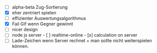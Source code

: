 - [ ] alpha-beta Zug-Sortierung
- [x] eher zentriert spielen
- [ ] effizienter Auswertungsalgorithmus
- [x] Fail Gif wenn Gegner gewinnt
- [ ] nicer design
- [ ] node js server
      - [ ] realtime-online
      - [x] calculation on server
- [ ] Lade-Zeichen wenn Server rechnet + man sollte nicht weiterspielen können.